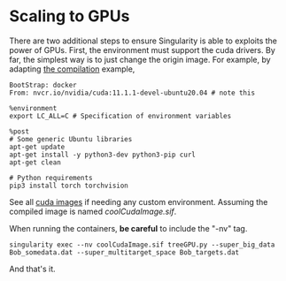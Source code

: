 # Scaling to GPUs

There are two additional steps to ensure Singularity is able to exploits the power of GPUs. First, the environment must support the cuda drivers. By far, the simplest way is to just change the origin image. For example, by adapting [the compilation](compilation.md) example,


```
BootStrap: docker
From: nvcr.io/nvidia/cuda:11.1.1-devel-ubuntu20.04 # note this

%environment
export LC_ALL=C # Specification of environment variables

%post
# Some generic Ubuntu libraries
apt-get update
apt-get install -y python3-dev python3-pip curl
apt-get clean

# Python requirements
pip3 install torch torchvision

```

See all [cuda images](https://ngc.nvidia.com/catalog/containers?orderBy=modifiedDESC&pageNumber=0&query=&quickFilter=containers&filters=) if needing any custom environment.
Assuming the compiled image is named *coolCudaImage.sif*.

When running the containers, **be careful** to include the "-nv" tag.

```
singularity exec --nv coolCudaImage.sif treeGPU.py --super_big_data Bob_somedata.dat --super_multitarget_space Bob_targets.dat
```

And that's it.